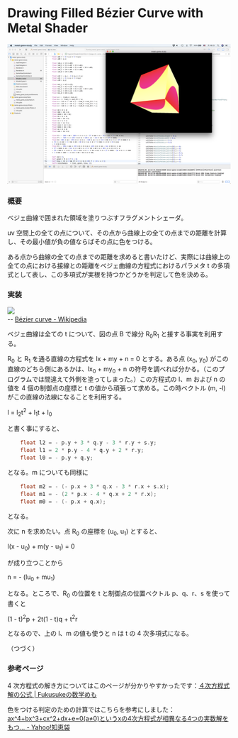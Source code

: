 # Drawing Filled Bézier Curve with Metal Shader

![](https://github.com/torus/metal-study/raw/master/metal-bezier.png)

### 概要

ベジェ曲線で囲まれた領域を塗りつぶすフラグメントシェーダ。

uv 空間上の全ての点について、その点から曲線上の全ての点までの距離を計算し、その最小値が負の値ならばその点に色をつける。

ある点から曲線の全ての点までの距離を求めると書いたけど、実際には曲線上の全ての点における接線との距離をベジェ曲線の方程式におけるパラメタ t の多項式として表し、この多項式が実根を持つかどうかを判定して色を決める。

### 実装

![](https://upload.wikimedia.org/wikipedia/commons/8/89/Bézier_3_big.svg)\
-- [Bézier curve - Wikipedia](https://en.wikipedia.org/wiki/B%C3%A9zier_curve)

ベジェ曲線は全ての t について、図の点 B で線分 R<sub>0</sub>R<sub>1</sub> と接する事実を利用する。

R<sub>0</sub> と R<sub>1</sub> を通る直線の方程式を lx + my + n = 0 とする。ある点 (x<sub>0</sub>, y<sub>0</sub>) がこの直線のどちら側にあるかは、lx<sub>0</sub> + my<sub>0</sub> + n の符号を調べれば分かる。（このプログラムでは間違えて外側を塗ってしまった。）この方程式の l、m および n の値を 4 個の制御点の座標と t の値から頑張って求める。この時ベクトル (m, -l) がこの直線の法線になることを利用する。

l = l<sub>2</sub>t<sup>2</sup> + l<sub>1</sub>t + l<sub>0</sub>

と書く事にすると、

```c++
    float l2 = - p.y + 3 * q.y - 3 * r.y + s.y;
    float l1 = 2 * p.y - 4 * q.y + 2 * r.y;
    float l0 = - p.y + q.y;
```

となる。m についても同様に

```c++
    float m2 = - (- p.x + 3 * q.x - 3 * r.x + s.x);
    float m1 = - (2 * p.x - 4 * q.x + 2 * r.x);
    float m0 = - (- p.x + q.x);
```

となる。

次に n を求めたい。点 R<sub>0</sub> の座標を (u<sub>0</sub>, u<sub>1</sub>) とすると、

l(x - u<sub>0</sub>) + m(y - u<sub>1</sub>) = 0

が成り立つことから

n = - (lu<sub>0</sub> + mu<sub>1</sub>)

となる。ところで、R<sub>0</sub> の位置を t と制御点の位置ベクトル p、q、r、s を使って書くと

(1 - t)<sup>2</sup>p + 2t(1 - t)q + t<sup>2</sup>r

となるので、上の l、m の値も使うと n は t の 4 次多項式になる。

（つづく）

### 参考ページ

4 次方程式の解き方についてはこのページが分かりやすかったです：[４次方程式解の公式 | Fukusukeの数学めも](http://mathsuke.mods.jp/ferrari_formula/)

色をつける判定のための計算ではこちらを参考にしました：[ax^4+bx^3+cx^2+dx+e=0(a≠0)というxの4次方程式が相異なる4つの実数解をもつ... - Yahoo!知恵袋](https://detail.chiebukuro.yahoo.co.jp/qa/question_detail/q12120530007)


